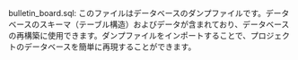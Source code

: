 bulletin_board.sql: このファイルはデータベースのダンプファイルです。データベースのスキーマ（テーブル構造）およびデータが含まれており、データベースの再構築に使用できます。ダンプファイルをインポートすることで、プロジェクトのデータベースを簡単に再現することができます。